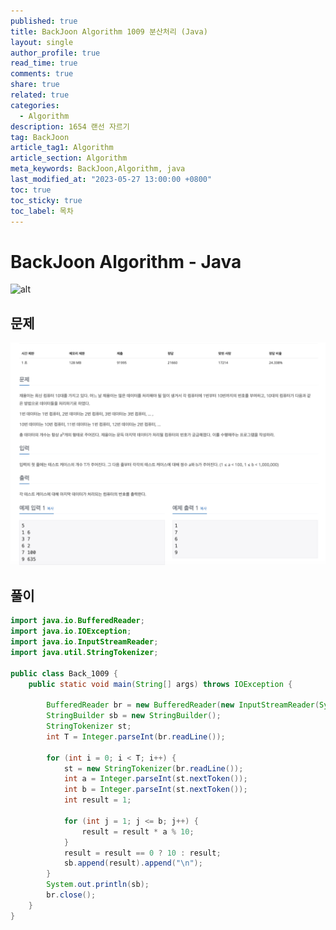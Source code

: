 ```yaml
---
published: true
title: BackJoon Algorithm 1009 분산처리 (Java)
layout: single
author_profile: true
read_time: true
comments: true
share: true
related: true
categories:
  - Algorithm
description: 1654 랜선 자르기
tag: BackJoon
article_tag1: Algorithm
article_section: Algorithm
meta_keywords: BackJoon,Algorithm, java
last_modified_at: "2023-05-27 13:00:00 +0800"
toc: true
toc_sticky: true
toc_label: 목차
---
```


# BackJoon Algorithm - Java

![alt](https://d2gd6pc034wcta.cloudfront.net/images/logo@2x.png)

## 문제

![alt](/assets/images/post/Algorithm/1009.png)

## 풀이

```java
import java.io.BufferedReader;
import java.io.IOException;
import java.io.InputStreamReader;
import java.util.StringTokenizer;

public class Back_1009 {
    public static void main(String[] args) throws IOException {

        BufferedReader br = new BufferedReader(new InputStreamReader(System.in));
        StringBuilder sb = new StringBuilder();
        StringTokenizer st;
        int T = Integer.parseInt(br.readLine());

        for (int i = 0; i < T; i++) {
            st = new StringTokenizer(br.readLine());
            int a = Integer.parseInt(st.nextToken());
            int b = Integer.parseInt(st.nextToken());
            int result = 1;

            for (int j = 1; j <= b; j++) {
                result = result * a % 10;
            }
            result = result == 0 ? 10 : result;
            sb.append(result).append("\n");
        }
        System.out.println(sb);
        br.close();
    }
}


```
